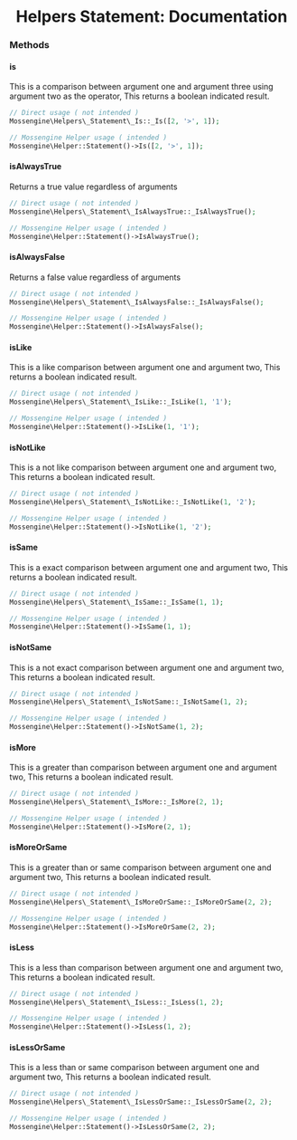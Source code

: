 <h1 align="center">Helpers Statement: Documentation</h1>

### Methods

#### is
This is a comparison between argument one and argument three using argument two as the operator, This returns a boolean indicated result.
```php
// Direct usage ( not intended )
Mossengine\Helpers\_Statement\_Is::_Is([2, '>', 1]);

// Mossengine Helper usage ( intended )
Mossengine\Helper::Statement()->Is([2, '>', 1]);
```

#### isAlwaysTrue
Returns a true value regardless of arguments
```php
// Direct usage ( not intended )
Mossengine\Helpers\_Statement\_IsAlwaysTrue::_IsAlwaysTrue();

// Mossengine Helper usage ( intended )
Mossengine\Helper::Statement()->IsAlwaysTrue();
```

#### isAlwaysFalse
Returns a false value regardless of arguments
```php
// Direct usage ( not intended )
Mossengine\Helpers\_Statement\_IsAlwaysFalse::_IsAlwaysFalse();

// Mossengine Helper usage ( intended )
Mossengine\Helper::Statement()->IsAlwaysFalse();
```

#### isLike
This is a like comparison between argument one and argument two, This returns a boolean indicated result.
```php
// Direct usage ( not intended )
Mossengine\Helpers\_Statement\_IsLike::_IsLike(1, '1');

// Mossengine Helper usage ( intended )
Mossengine\Helper::Statement()->IsLike(1, '1');
```

#### isNotLike
This is a not like comparison between argument one and argument two, This returns a boolean indicated result.
```php
// Direct usage ( not intended )
Mossengine\Helpers\_Statement\_IsNotLike::_IsNotLike(1, '2');

// Mossengine Helper usage ( intended )
Mossengine\Helper::Statement()->IsNotLike(1, '2');
```

#### isSame
This is a exact comparison between argument one and argument two, This returns a boolean indicated result.
```php
// Direct usage ( not intended )
Mossengine\Helpers\_Statement\_IsSame::_IsSame(1, 1);

// Mossengine Helper usage ( intended )
Mossengine\Helper::Statement()->IsSame(1, 1);
```

#### isNotSame
This is a not exact comparison between argument one and argument two, This returns a boolean indicated result.
```php
// Direct usage ( not intended )
Mossengine\Helpers\_Statement\_IsNotSame::_IsNotSame(1, 2);

// Mossengine Helper usage ( intended )
Mossengine\Helper::Statement()->IsNotSame(1, 2);
```

#### isMore
This is a greater than comparison between argument one and argument two, This returns a boolean indicated result.
```php
// Direct usage ( not intended )
Mossengine\Helpers\_Statement\_IsMore::_IsMore(2, 1);

// Mossengine Helper usage ( intended )
Mossengine\Helper::Statement()->IsMore(2, 1);
```

#### isMoreOrSame
This is a greater than or same comparison between argument one and argument two, This returns a boolean indicated result.
```php
// Direct usage ( not intended )
Mossengine\Helpers\_Statement\_IsMoreOrSame::_IsMoreOrSame(2, 2);

// Mossengine Helper usage ( intended )
Mossengine\Helper::Statement()->IsMoreOrSame(2, 2);
```

#### isLess
This is a less than comparison between argument one and argument two, This returns a boolean indicated result.
```php
// Direct usage ( not intended )
Mossengine\Helpers\_Statement\_IsLess::_IsLess(1, 2);

// Mossengine Helper usage ( intended )
Mossengine\Helper::Statement()->IsLess(1, 2);
```

#### isLessOrSame
This is a less than or same comparison between argument one and argument two, This returns a boolean indicated result.
```php
// Direct usage ( not intended )
Mossengine\Helpers\_Statement\_IsLessOrSame::_IsLessOrSame(2, 2);

// Mossengine Helper usage ( intended )
Mossengine\Helper::Statement()->IsLessOrSame(2, 2);
```
